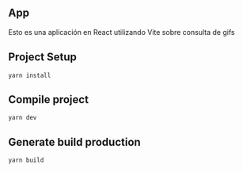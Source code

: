 ## App

Esto es una aplicación en React utilizando Vite sobre consulta de gifs

## Project Setup

``` yarn install ```

## Compile project

``` yarn dev ```

## Generate build production

``` yarn build ```